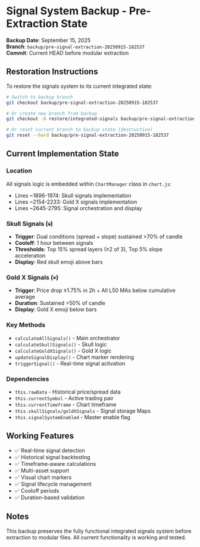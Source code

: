 # Signal System Backup - Pre-Extraction State

**Backup Date**: September 15, 2025  
**Branch**: `backup/pre-signal-extraction-20250915-182537`  
**Commit**: Current HEAD before modular extraction

## Restoration Instructions

To restore the signals system to its current integrated state:

```bash
# Switch to backup branch
git checkout backup/pre-signal-extraction-20250915-182537

# Or create new branch from backup
git checkout -b restore/integrated-signals backup/pre-signal-extraction-20250915-182537

# Or reset current branch to backup state (destructive)
git reset --hard backup/pre-signal-extraction-20250915-182537
```

## Current Implementation State

### Location
All signals logic is embedded within `ChartManager` class in `chart.js`:
- Lines ~1896-1974: Skull signals implementation
- Lines ~2154-2233: Gold X signals implementation  
- Lines ~2645-2795: Signal orchestration and display

### Skull Signals (`💀`)
- **Trigger**: Dual conditions (spread + slope) sustained >70% of candle
- **Cooloff**: 1 hour between signals
- **Thresholds**: Top 15% spread layers (≥2 of 3), Top 5% slope acceleration
- **Display**: Red skull emoji above bars

### Gold X Signals (`✖️`)
- **Trigger**: Price drop ≥1.75% in 2h + All L50 MAs below cumulative average
- **Duration**: Sustained >50% of candle
- **Display**: Gold X emoji below bars

### Key Methods
- `calculateAllSignals()` - Main orchestrator
- `calculateSkullSignals()` - Skull logic
- `calculateGoldXSignals()` - Gold X logic
- `updateSignalDisplay()` - Chart marker rendering
- `triggerSignal()` - Real-time signal activation

### Dependencies
- `this.rawData` - Historical price/spread data
- `this.currentSymbol` - Active trading pair
- `this.currentTimeframe` - Chart timeframe
- `this.skullSignals/goldXSignals` - Signal storage Maps
- `this.signalSystemEnabled` - Master enable flag

## Working Features
- ✅ Real-time signal detection
- ✅ Historical signal backtesting  
- ✅ Timeframe-aware calculations
- ✅ Multi-asset support
- ✅ Visual chart markers
- ✅ Signal lifecycle management
- ✅ Cooloff periods
- ✅ Duration-based validation

## Notes
This backup preserves the fully functional integrated signals system before extraction to modular files. All current functionality is working and tested.